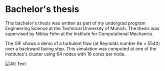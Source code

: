 # Bachelor's thesis

This bachelor's thesis was written as part of my undergrad program Engineering Science at the Technical University of Munich. The thesis was supervised by Niklas Fehn at the Institute for Computational Mechanics.

The GIF shows a demo of a turbulent flow (at Reynolds number Re = 5540) over a backward facing step. This simulation was computed at one of the institutes's cluster using 64 nodes with 16 cores per node.

![Alt Text](https://github.com/timudk/bachelor_thesis/blob/master/videos/bfs_demo_short.gif)
